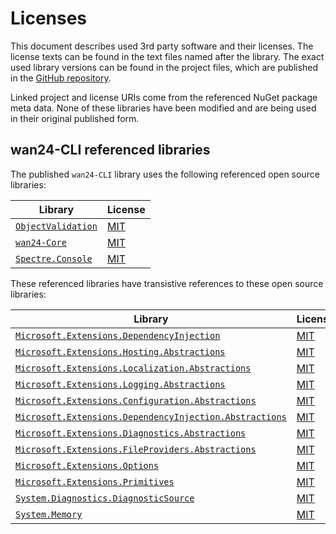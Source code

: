 # Licenses

This document describes used 3rd party software and their licenses. The 
license texts can be found in the text files named after the library. The 
exact used library versions can be found in the project files, which are 
published in the 
[GitHub repository](https://github.com/nd1012/wan24-CLI).

Linked project and license URIs come from the referenced NuGet package meta 
data. None of these libraries have been modified and are being used in their 
original published form.

## wan24-CLI referenced libraries

The published `wan24-CLI` library uses the following referenced open source 
libraries:

| Library | License |
| ------- | ------- |
| [`ObjectValidation`](https://github.com/nd1012/ObjectValidation) | [MIT](https://github.com/nd1012/ObjectValidation/blob/main/LICENSE) |
| [`wan24-Core`](https://github.com/WAN-Solutions/wan24-Core) | [MIT](https://github.com/WAN-Solutions/wan24-Core/blob/main/LICENSE) |
| [`Spectre.Console`](https://github.com/spectreconsole/spectre.console) | [MIT](https://licenses.nuget.org/MIT) |

These referenced libraries have transistive references to these open source 
libraries:

| Library | License |
| ------- | ------- |
| [`Microsoft.Extensions.DependencyInjection`](https://dot.net/) | [MIT](https://licenses.nuget.org/MIT) |
| [`Microsoft.Extensions.Hosting.Abstractions`](https://dot.net/) | [MIT](https://licenses.nuget.org/MIT) |
| [`Microsoft.Extensions.Localization.Abstractions`](https://asp.net/) | [MIT](https://licenses.nuget.org/MIT) |
| [`Microsoft.Extensions.Logging.Abstractions`](https://dot.net/) | [MIT](https://licenses.nuget.org/MIT) |
| [`Microsoft.Extensions.Configuration.Abstractions`](https://dot.net/) | [MIT](https://licenses.nuget.org/MIT) |
| [`Microsoft.Extensions.DependencyInjection.Abstractions`](https://dot.net/) | [MIT](https://licenses.nuget.org/MIT) |
| [`Microsoft.Extensions.Diagnostics.Abstractions`](https://dot.net/) | [MIT](https://licenses.nuget.org/MIT) |
| [`Microsoft.Extensions.FileProviders.Abstractions`](https://dot.net/) | [MIT](https://licenses.nuget.org/MIT) |
| [`Microsoft.Extensions.Options`](https://dot.net/) | [MIT](https://licenses.nuget.org/MIT) |
| [`Microsoft.Extensions.Primitives`](https://dot.net/) | [MIT](https://licenses.nuget.org/MIT) |
| [`System.Diagnostics.DiagnosticSource`](https://dot.net/) | [MIT](https://licenses.nuget.org/MIT) |
| [`System.Memory`](https://dot.net/) | [MIT](https://github.com/dotnet/corefx/blob/master/LICENSE.TXT) |
